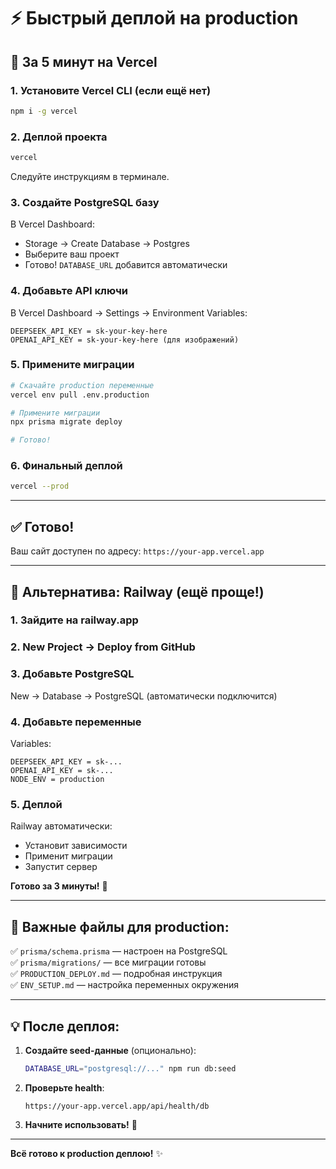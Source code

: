 # ⚡ Быстрый деплой на production

## 🎯 За 5 минут на Vercel

### 1. Установите Vercel CLI (если ещё нет)
```bash
npm i -g vercel
```

### 2. Деплой проекта
```bash
vercel
```

Следуйте инструкциям в терминале.

### 3. Создайте PostgreSQL базу

В Vercel Dashboard:
- Storage → Create Database → Postgres
- Выберите ваш проект
- Готово! `DATABASE_URL` добавится автоматически

### 4. Добавьте API ключи

В Vercel Dashboard → Settings → Environment Variables:

```
DEEPSEEK_API_KEY = sk-your-key-here
OPENAI_API_KEY = sk-your-key-here (для изображений)
```

### 5. Примените миграции

```bash
# Скачайте production переменные
vercel env pull .env.production

# Примените миграции
npx prisma migrate deploy

# Готово!
```

### 6. Финальный деплой

```bash
vercel --prod
```

---

## ✅ Готово!

Ваш сайт доступен по адресу: `https://your-app.vercel.app`

---

## 🔧 Альтернатива: Railway (ещё проще!)

### 1. Зайдите на railway.app

### 2. New Project → Deploy from GitHub

### 3. Добавьте PostgreSQL

New → Database → PostgreSQL (автоматически подключится)

### 4. Добавьте переменные

Variables:
```
DEEPSEEK_API_KEY = sk-...
OPENAI_API_KEY = sk-...
NODE_ENV = production
```

### 5. Деплой

Railway автоматически:
- Установит зависимости
- Применит миграции
- Запустит сервер

**Готово за 3 минуты!** 🚀

---

## 📝 Важные файлы для production:

✅ `prisma/schema.prisma` — настроен на PostgreSQL  
✅ `prisma/migrations/` — все миграции готовы  
✅ `PRODUCTION_DEPLOY.md` — подробная инструкция  
✅ `ENV_SETUP.md` — настройка переменных окружения

---

## 💡 После деплоя:

1. **Создайте seed-данные** (опционально):
   ```bash
   DATABASE_URL="postgresql://..." npm run db:seed
   ```

2. **Проверьте health**:
   ```
   https://your-app.vercel.app/api/health/db
   ```

3. **Начните использовать!** 🎲

---

**Всё готово к production деплою!** ✨


